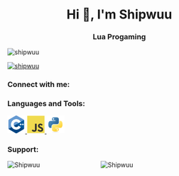 <h1 align="center">Hi 👋, I'm Shipwuu</h1>
<h3 align="center">Lua Progaming</h3>

<p align="left"> <img src="https://komarev.com/ghpvc/?username=shipwuu&label=Profile%20views&color=0e75b6&style=flat" alt="shipwuu" /> </p>

<p align="left"> <a href="https://github.com/ryo-ma/github-profile-trophy"><img src="https://github-profile-trophy.vercel.app/?username=shipwuu" alt="shipwuu" /></a> </p>

<h3 align="left">Connect with me:</h3>
<p align="left">
</p>

<h3 align="left">Languages and Tools:</h3>
<p align="left"> <a href="https://www.w3schools.com/cpp/" target="_blank" rel="noreferrer"> <img src="https://raw.githubusercontent.com/devicons/devicon/master/icons/cplusplus/cplusplus-original.svg" alt="cplusplus" width="40" height="40"/> </a> <a href="https://developer.mozilla.org/en-US/docs/Web/JavaScript" target="_blank" rel="noreferrer"> <img src="https://raw.githubusercontent.com/devicons/devicon/master/icons/javascript/javascript-original.svg" alt="javascript" width="40" height="40"/> </a> <a href="https://www.python.org" target="_blank" rel="noreferrer"> <img src="https://raw.githubusercontent.com/devicons/devicon/master/icons/python/python-original.svg" alt="python" width="40" height="40"/> </a> </p>

<h3 align="left">Support:</h3>
<p><a href="https://www.buymeacoffee.com/Shipwuu"> <img align="left" src="https://cdn.buymeacoffee.com/buttons/v2/default-yellow.png" height="50" width="210" alt="Shipwuu" /></a><a href="https://ko-fi.com/Shipwuu"> <img align="left" src="https://cdn.ko-fi.com/cdn/kofi3.png?v=3" height="50" width="210" alt="Shipwuu" /></a></p><br><br>
